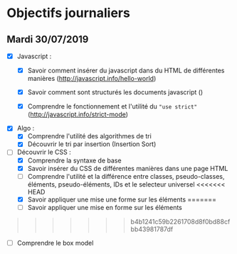 # Objectifs journaliers

## Mardi 30/07/2019


* [X] Javascript : 
  * [X] Savoir comment insérer du javascript dans du HTML de différentes manières (http://javascript.info/hello-world)
  * [X] Savoir comment sont structurés les documents javascript ()
  * [X] Comprendre le fonctionnement et l'utilité du `"use strict"` (http://javascript.info/strict-mode)


* [X] Algo : 
  * [X] Comprendre l'utilité des algorithmes de tri
  * [X] Découvrir le tri par insertion (Insertion Sort)

* [ ] Découvrir le CSS :
  * [X] Comprendre la syntaxe de base
  * [X] Savoir insérer du CSS de différentes manières dans une page HTML
  * [ ] Comprendre l'utilité et la différence entre classes, pseudo-classes, éléments, pseudo-éléments,  IDs et le selecteur universel
<<<<<<< HEAD
  * [X] Savoir appliquer une mise une forme sur les éléments 
=======
  * [ ] Savoir appliquer une mise en forme sur les éléments 
>>>>>>> b4b1241c59b2261708d8f0bd88cfbb43981787df
  * [ ] Comprendre le box model

